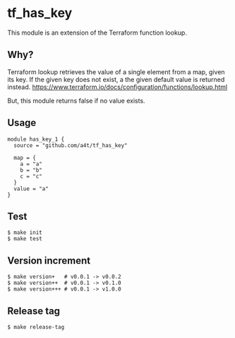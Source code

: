 # tf_has_key

This module is an extension of the Terraform function lookup.

## Why?

Terraform lookup retrieves the value of a single element from a map, given its key. If the given key does not exist, a the given default value is returned instead.
https://www.terraform.io/docs/configuration/functions/lookup.html

But, this module returns false if no value exists.

## Usage

```
module has_key_1 {
  source = "github.com/a4t/tf_has_key"

  map = {
    a = "a"
    b = "b"
    c = "c"
  }
  value = "a"
}
```

## Test

```
$ make init
$ make test
```

## Version increment

```
$ make version+   # v0.0.1 -> v0.0.2
$ make version++  # v0.0.1 -> v0.1.0
$ make version+++ # v0.0.1 -> v1.0.0
```

## Release tag

```
$ make release-tag
```
